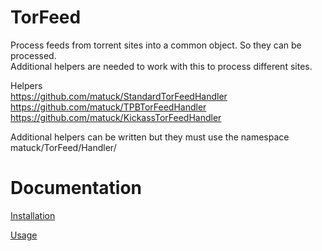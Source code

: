 TorFeed
=======

Process feeds from torrent sites into a common object.  So they can be processed.  
Additional helpers are needed to work with this to process different sites.

Helpers  
  https://github.com/matuck/StandardTorFeedHandler  
  https://github.com/matuck/TPBTorFeedHandler  
  https://github.com/matuck/KickassTorFeedHandler  

Additional helpers can be written but they must use the namespace  
matuck/TorFeed/Handler/

Documentation
=======
[Installation](Docs/INSTALL.md)

[Usage](Docs/USAGE.md)
